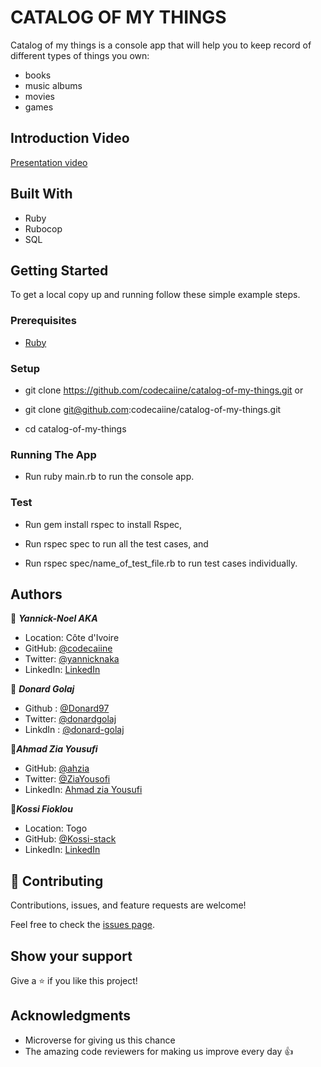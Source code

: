 # CATALOG OF MY THINGS 

Catalog of my things is a console app that will help you to keep record of different types of things you own: 
- books 
- music albums
-  movies
-  games


## Introduction Video

[Presentation video](https://drive.google.com/file/d/18mp9EJicu5cSn5DpQzy0F31ofAGc9Ok8/view)

## Built With

- Ruby
- Rubocop
- SQL

## Getting Started

To get a local copy up and running follow these simple example steps.

### Prerequisites

- [Ruby](https://www.ruby-lang.org/en/)

### Setup
- git clone https://github.com/codecaiine/catalog-of-my-things.git
                or
- git clone git@github.com:codecaiine/catalog-of-my-things.git

- cd catalog-of-my-things

### Running The App

- Run ruby main.rb to run the console app.

### Test

- Run gem install rspec to install Rspec,

- Run rspec spec to run all the test cases, and

- Run rspec spec/name_of_test_file.rb to run test cases individually.

## Authors

👤 ***Yannick-Noel AKA***

- Location: Côte d'Ivoire
- GitHub: [@codecaiine](https://github.com/codecaiine)
- Twitter: [@yannicknaka](https://twitter.com/yannicknaka)
- LinkedIn: [LinkedIn](https://www.linkedin.com/in/yannick-no%C3%ABl-aka/)

👤 ***Donard Golaj***
- Github : [@Donard97](https://github.com/Donard97)
- Twitter: [@donardgolaj](https://twitter.com/donardgolaj)
- LinkdIn : [@donard-golaj](https://www.linkedin.com/in/donard-golaj/)

👤***Ahmad Zia Yousufi***
- GitHub: [@ahzia](https://github.com/ahzia)
- Twitter: [@ZiaYousofi](https://twitter.com/ZiaYousofi)
- LinkedIn: [Ahmad zia Yousufi](https://www.linkedin.com/in/ah-ziayosfi/)


👤***Kossi Fioklou***

- Location: Togo
- GitHub: [@Kossi-stack](https://github.com/kossi-stack)
- LinkedIn: [LinkedIn](https://www.linkedin.com/in/kossi-stack/)



## 🤝 Contributing

Contributions, issues, and feature requests are welcome!

Feel free to check the [issues page](../../issues/).

## Show your support

Give a ⭐️ if you like this project!

## Acknowledgments

- Microverse for giving us this chance
- The amazing code reviewers for making us improve every day 👍
